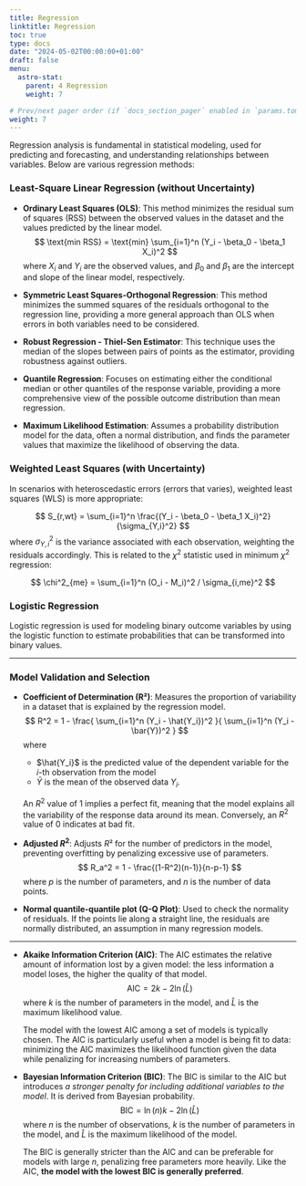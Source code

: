 ```yaml
---
title: Regression
linktitle: Regression
toc: true
type: docs
date: "2024-05-02T00:00:00+01:00"
draft: false
menu:
  astro-stat:
    parent: 4 Regression
    weight: 7

# Prev/next pager order (if `docs_section_pager` enabled in `params.toml`)
weight: 7
---
```



Regression analysis is fundamental in statistical modeling, used for predicting and forecasting, and understanding relationships between variables. Below are various regression methods:

### Least-Square Linear Regression (without Uncertainty)

- **Ordinary Least Squares (OLS)**: This method minimizes the residual sum of squares (RSS) between the observed values in the dataset and the values predicted by the linear model.
  $$
    \text{min RSS} = \text{min} \sum_{i=1}^n (Y_i - \beta_0 - \beta_1 X_i)^2
  $$
  where $X_i$ and $Y_i$ are the observed values, and $\beta_0$ and $\beta_1$ are the intercept and slope of the linear model, respectively.

- **Symmetric Least Squares-Orthogonal Regression**: This method minimizes the summed squares of the residuals orthogonal to the regression line, providing a more general approach than OLS when errors in both variables need to be considered.

- **Robust Regression - Thiel-Sen Estimator**: This technique uses the median of the slopes between pairs of points as the estimator, providing robustness against outliers.

- **Quantile Regression**: Focuses on estimating either the conditional median or other quantiles of the response variable, providing a more comprehensive view of the possible outcome distribution than mean regression.

- **Maximum Likelihood Estimation**: Assumes a probability distribution model for the data, often a normal distribution, and finds the parameter values that maximize the likelihood of observing the data.

### Weighted Least Squares (with Uncertainty)

In scenarios with heteroscedastic errors (errors that varies), weighted least squares (WLS) is more appropriate:

$$
  S_{r,wt} = \sum_{i=1}^n \frac{(Y_i - \beta_0 - \beta_1 X_i)^2}{\sigma_{Y,i}^2}
$$
where $\sigma_{Y,i}^2$ is the variance associated with each observation, weighting the residuals accordingly. This is related to the $\chi^2$ statistic used in minimum $\chi^2$ regression:

$$
  \chi^2_{me} = \sum_{i=1}^n (O_i - M_i)^2 / \sigma_{i,me}^2
$$

### Logistic Regression

Logistic regression is used for modeling binary outcome variables by using the logistic function to estimate probabilities that can be transformed into binary values.

---
### Model Validation and Selection

- **Coefficient of Determination (R²)**: Measures the proportion of variability in a dataset that is explained by the regression model.
$$
  R^2 = 1 - \frac{ \sum_{i=1}^n (Y_i - \hat{Y_i})^2 }{ \sum_{i=1}^n (Y_i - \bar{Y})^2 }
$$
where 
  - $\hat{Y_i}$ is the predicted value of the dependent variable for the $i$-th observation from the model
  - $\bar{Y}$ is the mean of the observed data $Y_i$. 

  An $R^2$ value of 1 implies a perfect fit, meaning that the model explains all the variability of the response data around its mean. Conversely, an $R^2$ value of 0 indicates at bad fit.

- **Adjusted $R^2$**: Adjusts $R²$ for the number of predictors in the model, preventing overfitting by penalizing excessive use of parameters.
  $$
  R_a^2 = 1 - \frac{(1-R^2)(n-1)}{n-p-1}
  $$
  where $p$ is the number of parameters, and $n$ is the number of data points.

- **Normal quantile-quantile plot (Q-Q Plot)**: Used to check the normality of residuals. If the points lie along a straight line, the residuals are normally distributed, an assumption in many regression models.

---

- **Akaike Information Criterion (AIC)**: The AIC estimates the relative amount of information lost by a given model: the less information a model loses, the higher the quality of that model.
  $$
    \text{AIC} = 2k - 2\ln(\hat{L})
  $$
  where $k$ is the number of parameters in the model, and $\hat{L}$ is the maximum likelihood value.
  
  The model with the lowest AIC among a set of models is typically chosen. The AIC is particularly useful when a model is being fit to data: minimizing the AIC maximizes the likelihood function given the data while penalizing for increasing numbers of parameters.

- **Bayesian Information Criterion (BIC)**: The BIC is similar to the AIC but introduces *a stronger penalty for including additional variables to the model*. It is derived from Bayesian probability.
  $$
  \text{BIC} = \ln(n)k - 2\ln(\hat{L})
  $$
  where $n$ is the number of observations, $k$ is the number of parameters in the model, and $\hat{L}$ is the maximum likelihood of the model.

  The BIC is generally stricter than the AIC and can be preferable for models with large $n$, penalizing free parameters more heavily. Like the AIC, **the model with the lowest BIC is generally preferred**.

<!-- ## When to Use AIC vs. BIC

| **Criterion** | **When to Use**                                                                                               |
|---------------|---------------------------------------------------------------------------------------------------------------|
| **AIC**       | More appropriate when the focus is on goodness of fit. Suitable for models where the sample size \( n \) is much larger than the number of parameters \( k \). Less strict about adding parameters. |
| **BIC**       | Used when model parsimony is important. Especially useful in models with a large number of observations \( n \) and relatively less concern about capturing every parameter influence. More stringent in penalizing free parameters. | -->

<!-- ## Summary Table for Regression Methods

| **Method**                      | **Best Use**                                           | **Assumptions/Features**                                   |
|---------------------------------|--------------------------------------------------------|------------------------------------------------------------|
| **OLS Regression**              | Linear relationships with constant variance            | Assumes normality and linearity                            |
| **Orthogonal Regression**       | Errors in both variables                               | Minimizes perpendicular distances                          |
| **Robust Regression**           | Outlier-heavy data                                     | Resistant to outliers in data                              |
| **Quantile Regression**         | Non-normal data; interested in other quantiles         | Does not assume a specific distribution for residuals      |
| **Weighted Least Squares**      | Varied error size across data range                    | Weights observations by the inverse of their variance      |
| **Logistic Regression**         | Binary outcome data                                    | Estimates probability of occurrence                        |
 -->
